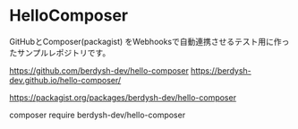 # HelloComposer

GitHubとComposer(packagist) をWebhooksで自動連携させるテスト用に作ったサンプルレポジトリです。

https://github.com/berdysh-dev/hello-composer
https://berdysh-dev.github.io/hello-composer/  

https://packagist.org/packages/berdysh-dev/hello-composer

composer require berdysh-dev/hello-composer
